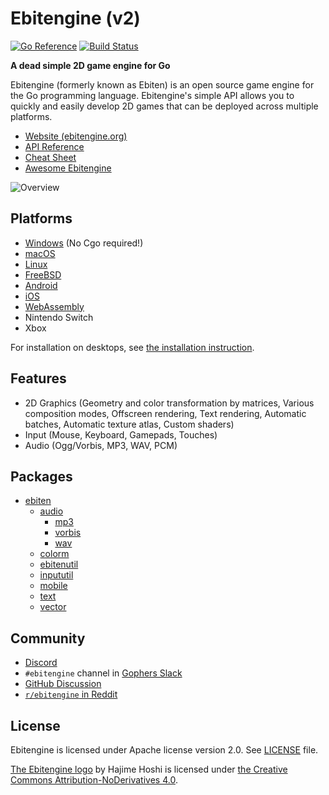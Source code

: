 # Ebitengine (v2)

[![Go Reference](https://pkg.go.dev/badge/github.com/hajimehoshi/ebiten/v2.svg)](https://pkg.go.dev/github.com/hajimehoshi/ebiten/v2)
[![Build Status](https://github.com/hajimehoshi/ebiten/actions/workflows/test.yml/badge.svg)](https://github.com/hajimehoshi/ebiten/actions?query=workflow%3Atest)

**A dead simple 2D game engine for Go**

Ebitengine (formerly known as Ebiten) is an open source game engine for the Go programming language. Ebitengine's simple API allows you to quickly and easily develop 2D games that can be deployed across multiple platforms.

* [Website (ebitengine.org)](https://ebitengine.org)
* [API Reference](https://pkg.go.dev/github.com/hajimehoshi/ebiten/v2)
* [Cheat Sheet](https://ebitengine.org/en/documents/cheatsheet.html)
* [Awesome Ebitengine](https://github.com/sedyh/awesome-ebitengine)

![Overview](https://ebitengine.org/images/overview2.png)

## Platforms

* [Windows](https://ebitengine.org/en/documents/install.html?os=windows) (No Cgo required!)
* [macOS](https://ebitengine.org/en/documents/install.html?os=darwin)
* [Linux](https://ebitengine.org/en/documents/install.html?os=linux)
* [FreeBSD](https://ebitengine.org/en/documents/install.html?os=freebsd)
* [Android](https://ebitengine.org/en/documents/mobile.html)
* [iOS](https://ebitengine.org/en/documents/mobile.html)
* [WebAssembly](https://ebitengine.org/en/documents/webassembly.html)
* Nintendo Switch
* Xbox

For installation on desktops, see [the installation instruction](https://ebitengine.org/en/documents/install.html).

## Features

* 2D Graphics (Geometry and color transformation by matrices, Various composition modes, Offscreen rendering, Text rendering, Automatic batches, Automatic texture atlas, Custom shaders)
* Input (Mouse, Keyboard, Gamepads, Touches)
* Audio (Ogg/Vorbis, MP3, WAV, PCM)

## Packages

* [ebiten](https://pkg.go.dev/github.com/hajimehoshi/ebiten/v2)
  * [audio](https://pkg.go.dev/github.com/hajimehoshi/ebiten/v2/audio)
    * [mp3](https://pkg.go.dev/github.com/hajimehoshi/ebiten/v2/audio/mp3)
    * [vorbis](https://pkg.go.dev/github.com/hajimehoshi/ebiten/v2/audio/vorbis)
    * [wav](https://pkg.go.dev/github.com/hajimehoshi/ebiten/v2/audio/wav)
  * [colorm](https://pkg.go.dev/github.com/hajimehoshi/ebiten/v2/colorm)
  * [ebitenutil](https://pkg.go.dev/github.com/hajimehoshi/ebiten/v2/ebitenutil)
  * [inpututil](https://pkg.go.dev/github.com/hajimehoshi/ebiten/v2/inpututil)
  * [mobile](https://pkg.go.dev/github.com/hajimehoshi/ebiten/v2/mobile)
  * [text](https://pkg.go.dev/github.com/hajimehoshi/ebiten/v2/text)
  * [vector](https://pkg.go.dev/github.com/hajimehoshi/ebiten/v2/vector)

## Community

- [Discord](https://discord.gg/3tVdM5H8cC)
- `#ebitengine` channel in [Gophers Slack](https://blog.gopheracademy.com/gophers-slack-community/)
- [GitHub Discussion](https://github.com/hajimehoshi/ebiten/discussions)
- [`r/ebitengine` in Reddit](https://www.reddit.com/r/ebitengine/)

## License

Ebitengine is licensed under Apache license version 2.0. See [LICENSE](LICENSE) file.

[The Ebitengine logo](https://ebitengine.org/images/logo.png) by Hajime Hoshi is licensed under [the Creative Commons Attribution-NoDerivatives 4.0](https://creativecommons.org/licenses/by-nd/4.0/).
